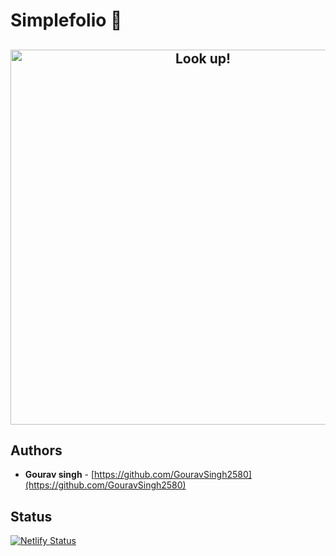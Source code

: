 # Simplefolio  🚀
<h2 align="center">
  <img src="https://media.giphy.com/media/3oFzmq6Kj4yXZUVHmE/giphy.gif" alt="Look up!" width="600px" />
  <br>
</h2>

## Authors

- **Gourav singh** - [https://github.com/GouravSingh2580](https://github.com/GouravSingh2580)

## Status

[![Netlify Status](https://api.netlify.com/api/v1/badges/75600296-89eb-4640-9e7e-fa87fba7ce76/deploy-status)](https://gouravsingh.netlify.app/)


